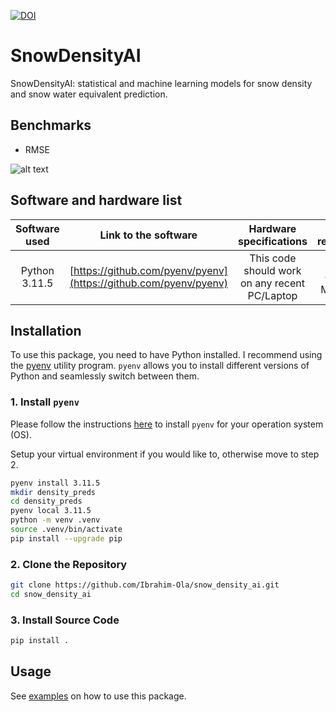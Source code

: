 [![DOI](https://zenodo.org/badge/DOI/10.5281/zenodo.13212864.svg)](https://doi.org/10.5281/zenodo.13212864)

# SnowDensityAI 
SnowDensityAI: statistical and machine learning models for snow density and snow water equivalent prediction.


## Benchmarks

* RMSE

![alt text](https://github.com/Ibrahim-Ola/snow_density_ai/blob/main/plots/rmse_model_comparison.png)

<!-- * $R^2$

![alt text](https://github.com/Ibrahim-Ola/snow_density_ai/blob/main/plots/rsq_model_comparison.png) -->

## Software and hardware list

| Software used | Link to the software  | Hardware specifications  | OS required |
|:---:  |:---:  |:---:  |:---:  |
| Python 3.11.5 | [https://github.com/pyenv/pyenv](https://github.com/pyenv/pyenv) | This code should work on any recent PC/Laptop | Linux (any), MacOS|

## Installation

To use this package, you need to have Python installed. I recommend using the [pyenv](https://github.com/pyenv/pyenv) utility program. `pyenv` allows you to install different versions of Python and seamlessly switch between them.

### 1. Install `pyenv`

Please follow the instructions [here](https://github.com/pyenv/pyenv?tab=readme-ov-file#installation) to install `pyenv` for your operation system (OS).

Setup your virtual environment if you would like to, otherwise move to step 2.

```bash
pyenv install 3.11.5
mkdir density_preds
cd density_preds
pyenv local 3.11.5
python -m venv .venv
source .venv/bin/activate
pip install --upgrade pip
```

### 2. Clone the Repository

```bash
git clone https://github.com/Ibrahim-Ola/snow_density_ai.git
cd snow_density_ai
```

### 3. Install Source Code 

```bash
pip install .
```

## Usage

See [examples](https://github.com/Ibrahim-Ola/snow_density_ai/tree/main/examples) on how to use this package.
